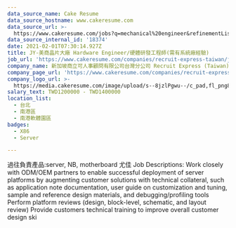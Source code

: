 ```yaml
---
data_source_name: Cake Resume
data_source_hostname: www.cakeresume.com
data_source_url: >-
  https://www.cakeresume.com/jobs?q=mechanical%20engineer&refinementList%5Blang_name%5D%5B0%5D=English&refinementList%5Bsalary_type%5D=per_year&range%5Bsalary_range%5D%5Bmin%5D=1000000&page=3
data_source_internal_id: '18374'
date: 2021-02-01T07:30:14.927Z
title: JY-美商晶片大廠 Hardware Engineer/硬體研發工程師(需有系統廠經驗)
job_url: 'https://www.cakeresume.com/companies/recruit-express-taiwan/jobs/a9d104'
company_name: 新加坡商立可人事顧問有限公司台灣分公司 Recruit Express (Taiwan)
company_page_url: 'https://www.cakeresume.com/companies/recruit-express-taiwan'
company_logo_url: >-
  https://media.cakeresume.com/image/upload/s--8jzlPgwu--/c_pad,fl_png8,h_200,w_200/v1566176619/pxugexvfcc68sz5kf2sn.png
salary_text: TWD1200000 - TWD1400000
location_list:
  - 台北
  - 南港區
  - 南港軟體園區
badges:
  - X86
  - Server

---
```


過往負責產品:server, NB, motherboard 尤佳 Job Descriptions: Work closely with ODM/OEM partners to enable successful deployment of server platforms by augmenting customer solutions with technical collateral, such as application note documentation, user guide on customization and tuning, sample and reference design materials, and debugging/profiling tools Perform platform reviews (design, block-level, schematic, and layout review) Provide customers technical training to improve overall customer design ski